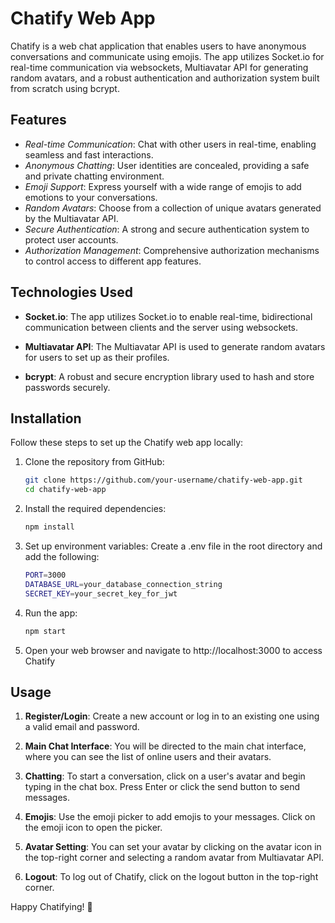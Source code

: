 # Chatify Web App

Chatify is a web chat application that enables users to have anonymous conversations and communicate using emojis. The app utilizes Socket.io for real-time communication via websockets, Multiavatar API for generating random avatars, and a robust authentication and authorization system built from scratch using bcrypt.

## Features

- *Real-time Communication*: Chat with other users in real-time, enabling seamless and fast interactions.
- *Anonymous Chatting*: User identities are concealed, providing a safe and private chatting environment.
- *Emoji Support*: Express yourself with a wide range of emojis to add emotions to your conversations.
- *Random Avatars*: Choose from a collection of unique avatars generated by the Multiavatar API.
- *Secure Authentication*: A strong and secure authentication system to protect user accounts.
- *Authorization Management*: Comprehensive authorization mechanisms to control access to different app features.

## Technologies Used

- **Socket.io**: The app utilizes Socket.io to enable real-time, bidirectional communication between clients and the server using websockets.

- **Multiavatar API**: The Multiavatar API is used to generate random avatars for users to set up as their profiles.

- **bcrypt**: A robust and secure encryption library used to hash and store passwords securely.

## Installation

Follow these steps to set up the Chatify web app locally:

1. Clone the repository from GitHub:

   ```bash
   git clone https://github.com/your-username/chatify-web-app.git
   cd chatify-web-app

2. Install the required dependencies:
    ```bash
    npm install

3. Set up environment variables:
    Create a .env file in the root directory and add the following:
    ```bash
    PORT=3000
    DATABASE_URL=your_database_connection_string
    SECRET_KEY=your_secret_key_for_jwt

4. Run the app:
    ```bash
    npm start

5. Open your web browser and navigate to http://localhost:3000 to access Chatify


## Usage

1. **Register/Login**: Create a new account or log in to an existing one using a valid email and password.

2. **Main Chat Interface**: You will be directed to the main chat interface, where you can see the list of online users and their avatars.

3. **Chatting**: To start a conversation, click on a user's avatar and begin typing in the chat box. Press Enter or click the send button to send messages.

4. **Emojis**: Use the emoji picker to add emojis to your messages. Click on the emoji icon to open the picker.

5. **Avatar Setting**: You can set your avatar by clicking on the avatar icon in the top-right corner and selecting a random avatar from Multiavatar API.

6. **Logout**: To log out of Chatify, click on the logout button in the top-right corner.



Happy Chatifying! 🎉
